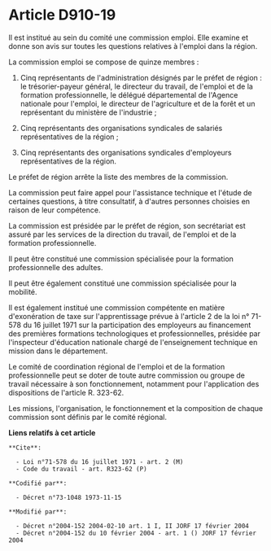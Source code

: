 # Article D910-19

Il est institué au sein du comité une commission emploi. Elle examine et donne son avis sur toutes les questions relatives à
l'emploi dans la région.

La commission emploi se compose de quinze membres :

1. Cinq représentants de l'administration désignés par le préfet de région : le trésorier-payeur général, le directeur du
travail, de l'emploi et de la formation professionnelle, le délégué départemental de l'Agence nationale pour l'emploi, le
directeur de l'agriculture et de la forêt et un représentant du ministère de l'industrie ;

2. Cinq représentants des organisations syndicales de salariés représentatives de la région ;

3. Cinq représentants des organisations syndicales d'employeurs représentatives de la région.

Le préfet de région arrête la liste des membres de la commission.

La commission peut faire appel pour l'assistance technique et l'étude de certaines questions, à titre consultatif, à d'autres
personnes choisies en raison de leur compétence.

La commission est présidée par le préfet de région, son secrétariat est assuré par les services de la direction du travail,
de l'emploi et de la formation professionnelle.

Il peut être constitué une commission spécialisée pour la formation professionnelle des adultes.

Il peut être également constitué une commission spécialisée pour la mobilité.

Il est également institué une commission compétente en matière d'exonération de taxe sur l'apprentissage prévue à l'article 2
de la loi n° 71-578 du 16 juillet 1971 sur la participation des employeurs au financement des premières formations
technologiques et professionnelles, présidée par l'inspecteur d'éducation nationale chargé de l'enseignement technique en
mission dans le département.

Le comité de coordination régional de l'emploi et de la formation professionnelle peut se doter de toute autre commission ou
groupe de travail nécessaire à son fonctionnement, notamment pour l'application des dispositions de l'article R. 323-62.

Les missions, l'organisation, le fonctionnement et la composition de chaque commission sont définis par le comité régional.

**Liens relatifs à cet article**

	**Cite**:

	  - Loi n°71-578 du 16 juillet 1971 - art. 2 (M)
	  - Code du travail - art. R323-62 (P)

	**Codifié par**:

	  - Décret n°73-1048 1973-11-15

	**Modifié par**:

	  - Décret n°2004-152 2004-02-10 art. 1 I, II JORF 17 février 2004
	  - Décret n°2004-152 du 10 février 2004 - art. 1 () JORF 17 février 2004
